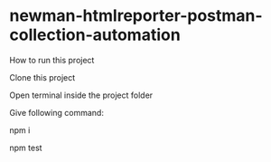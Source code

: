 # newman-htmlreporter-postman-collection-automation

How to run this project

Clone this project

Open terminal inside the project folder

Give following command:

npm i

npm test
